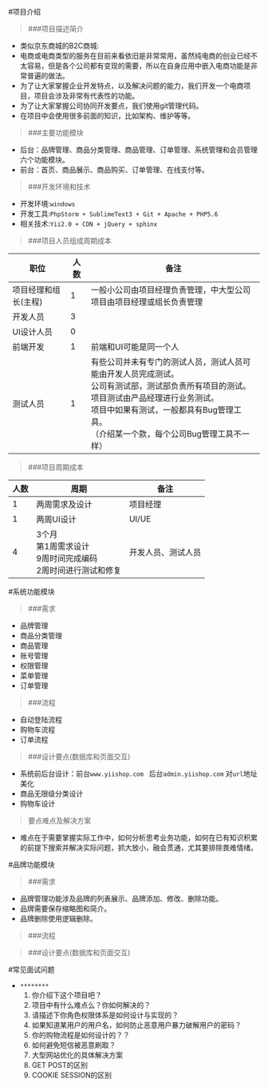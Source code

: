 #项目介绍

>###项目描述简介

- 类似京东商城的B2C商城:
- 电商或电商类型的服务在目前来看依旧是非常常用，虽然纯电商的创业已经不太容易，但是各个公司都有变现的需要，所以在自身应用中嵌入电商功能是非常普遍的做法。
- 为了让大家掌握企业开发特点，以及解决问题的能力，我们开发一个电商项目，项目会涉及非常有代表性的功能。
- 为了让大家掌握公司协同开发要点，我们使用git管理代码。
- 在项目中会使用很多前面的知识，比如架构、维护等等。

>###主要功能模块

- 后台：品牌管理、商品分类管理、商品管理、订单管理、系统管理和会员管理六个功能模块。
- 前台：首页、商品展示、商品购买、订单管理、在线支付等。

>###开发环境和技术

- 开发环境:`windows`
- 开发工具:`PhpStorm + SublimeText3 + Git + Apache + PHP5.6`
- 相关技术:`Yii2.0 + CDN + jQuery + sphinx`

>###项目人员组成周期成本

职位|人数|备注
---|---|---
项目经理和组长(主程)|1|一般小公司由项目经理负责管理，中大型公司项目由项目经理或组长负责管理
开发人员|3|
UI设计人员|0|
前端开发|1|前端和UI可能是同一个人
测试人员|1|有些公司并未有专门的测试人员，测试人员可能由开发人员完成测试。<br>公司有测试部，测试部负责所有项目的测试。<br>项目测试由产品经理进行业务测试。<br>项目中如果有测试，一般都具有Bug管理工具。<br>（介绍某一个款，每个公司Bug管理工具不一样）

>###项目周期成本

人数|周期|备注
---|---|---
1|两周需求及设计|项目经理
1|两周UI设计|UI/UE
4|3个月<br>第1周需求设计<br>9周时间完成编码<br>2周时间进行测试和修复|开发人员、测试人员


#系统功能模块

>###需求

- 品牌管理
- 商品分类管理
- 商品管理
- 账号管理
- 权限管理
- 菜单管理
- 订单管理

>###流程

- 自动登陆流程
- 购物车流程
- 订单流程

>###设计要点(数据库和页面交互)

- 系统前后台设计：前台`www.yiishop.com` &ensp;后台`admin.yiishop.com` 对`url`地址美化
- 商品无限级分类设计
- 购物车设计



>要点难点及解决方案

- 难点在于需要掌握实际工作中，如何分析思考业务功能，如何在已有知识积累的前提下搜索并解决实际问题，抓大放小，融会贯通，尤其要排除畏难情绪。

#品牌功能模块

>###需求

- 品牌管理功能涉及品牌的列表展示、品牌添加、修改、删除功能。
- 品牌需要保存缩略图和简介。
- 品牌删除使用逻辑删除。

>###流程

>###设计要点(数据库和页面交互)


#常见面试问题

- `********`
	1. 你介绍下这个项目吧？
	2. 项目中有什么难点么？你如何解决的？
	1. 请描述下你角色权限体系是如何设计与实现的？
	1. 如果知道某用户的用户名，如何防止恶意用户暴力破解用户的密码？
	1. 你的购物流程是如何设计的？？
	1. 如何避免短信被恶意刷取？
	1. 大型网站优化的具体解决方案
	1. GET POST的区别
	1. COOKIE SESSION的区别

